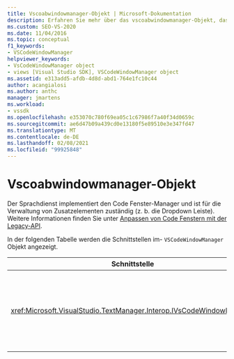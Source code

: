 ```yaml
---
title: Vscoabwindowmanager-Objekt | Microsoft-Dokumentation
description: Erfahren Sie mehr über das vscoabwindowmanager-Objekt, das für die Verwaltung von Zusatzelementen zuständig ist, z. b. die Dropdown Leiste.
ms.custom: SEO-VS-2020
ms.date: 11/04/2016
ms.topic: conceptual
f1_keywords:
- VSCodeWindowManager
helpviewer_keywords:
- VsCodeWindowManager object
- views [Visual Studio SDK], VSCodeWindowManager object
ms.assetid: e313add5-afdb-4d8d-abd1-764e1fc10c44
author: acangialosi
ms.author: anthc
manager: jmartens
ms.workload:
- vssdk
ms.openlocfilehash: e353070c780f69ea05c1c67986f7a40f34d0659c
ms.sourcegitcommit: ae6d47b09a439cd0e13180f5e89510e3e347fd47
ms.translationtype: MT
ms.contentlocale: de-DE
ms.lasthandoff: 02/08/2021
ms.locfileid: "99925848"
---
```

# <a name="vscodewindowmanager-object"></a>Vscoabwindowmanager-Objekt

Der Sprachdienst implementiert den Code Fenster-Manager und ist für die Verwaltung von Zusatzelementen zuständig (z. b. die Dropdown Leiste). Weitere Informationen finden Sie unter [Anpassen von Code Fenstern mit der Legacy-API](/previous-versions/visualstudio/visual-studio-2015/extensibility/customizing-code-windows-by-using-the-legacy-api?preserve-view=true&view=vs-2015).

In der folgenden Tabelle werden die Schnittstellen im- `VSCodeWindowManager` Objekt angezeigt.

|Schnittstelle|BESCHREIBUNG|
|---------------|-----------------|
|<xref:Microsoft.VisualStudio.TextManager.Interop.IVsCodeWindowManager>|Ermöglicht das Hinzufügen oder Entfernen von Zusatzelemente (z. b. Dropdown leisten) zu einem Code Fenster.|